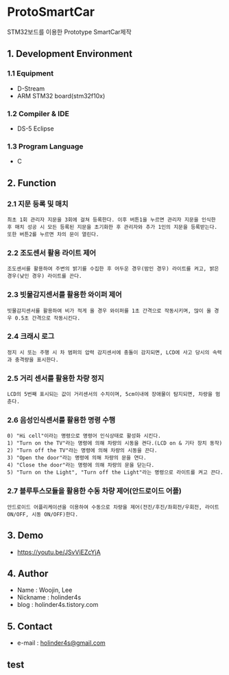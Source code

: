 # ProtoSmartCar
STM32보드를 이용한 Prototype SmartCar제작

## 1. Development Environment
### 1.1 Equipment
* D-Stream
* ARM STM32 board(stm32f10x)
### 1.2 Compiler & IDE
* DS-5 Eclipse
### 1.3 Program Language
* C

## 2. Function
### 2.1 지문 등록 및 매치
    최초 1회 관리자 지문을 3회에 걸쳐 등록한다. 이후 버튼1을 누르면 관리자 지문을 인식한 후 매치 성공 시 모든 등록된 지문을 초기화한 후 관리자와 추가 1인의 지문을 등록받는다. 또한 버튼2를 누르면 차의 문이 열린다.
### 2.2 조도센서 활용 라이트 제어
    조도센서를 활용하여 주변의 밝기를 수집한 후 어두운 경우(밤인 경우) 라이트를 켜고, 밝은 경우(낮인 경우) 라이트를 끈다.
### 2.3 빗물감지센서를 활용한 와이퍼 제어
    빗물감지센서를 활용하여 비가 적게 올 경우 와이퍼를 1초 간격으로 작동시키며, 많이 올 경우 0.5초 간격으로 작동시킨다.
### 2.4 크래시 로그
    정지 시 또는 주행 시 차 범퍼의 압력 감지센서에 충돌이 감지되면, LCD에 사고 당시의 속력과 충격량을 표시한다.
### 2.5 거리 센서를 활용한 차량 정지
    LCD의 5번째 표시되는 값이 거리센서의 수치이며, 5cm이내에 장애물이 탐지되면, 차량을 멈춘다.
### 2.6 음성인식센서를 활용한 명령 수행
    0) "Hi cell"이라는 명령으로 명령어 인식상태로 활성화 시킨다.
    1) "Turn on the TV"라는 명령에 의해 차량의 시동을 켠다.(LCD on & 기타 장치 동작)
    2) "Turn off the TV"라는 명령에 의해 차량의 시동을 끈다.
    3) "Open the door"라는 명령에 의해 차량의 문을 연다.
    4) "Close the door"라는 명령에 의해 차량의 문을 닫는다.
    5) "Turn on the Light", "Turn off the Light"라는 명령으로 라이트를 켜고 끈다.
### 2.7 블루투스모듈을 활용한 수동 차량 제어(안드로이드 어플)
    안드로이드 어플리케이션을 이용하여 수동으로 차량을 제어(전진/후진/좌회전/우회전, 라이트 ON/OFF, 시동 ON/OFF)한다.

## 3. Demo
- https://youtu.be/JSvViEZcYjA

## 4. Author
- Name : Woojin, Lee
- Nickname : holinder4s
- blog : holinder4s.tistory.com

## 5. Contact
- e-mail : holinder4s@gmail.com

## test
